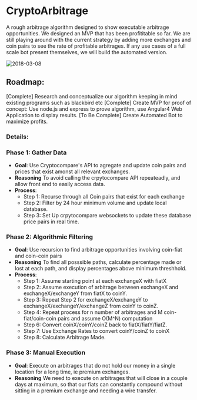# CryptoArbitrage

A rough arbitrage algorithm designed to show executable arbitrage opportunities. We designed an MVP that has been profititable so far. We are still playing around with the current strategy by adding more exchanges and coin pairs to see the rate of profitable arbitrages. If any use cases of a full scale bot present themselves, we will build the automated version.

![2018-03-08](https://thumbs.gfycat.com/UnselfishMellowInexpectatumpleco-size_restricted.gif)

## Roadmap: 
[Complete] Research and conceptualize our algorithm keeping in mind existing programs such as blackbird etc
[Complete] Create MVP for proof of concept: Use node.js and express to prove algorithm, use Angular4 Web Application to display results.
[To Be Complete] Create Automated Bot to maximize profits.

### Details:
### Phase 1: Gather Data 
* **Goal**: Use Cryptocompare's API to agregate and update coin pairs and prices that exist amonst all relevant exchanges. 
* **Reasoning** To avoid calling the crpytocompare API repeateadly, and allow front end to easily access data.
* **Process**: 
    * Step 1: Recurse through all Coin pairs that exist for each exchange
    * Step 2: Filter by 24 hour minimum volume and update local database.
    * Step 3: Set Up crpytocompare websockets to update these database price pairs in real time.

### Phase 2: Algorithmic Filtering
* **Goal**: Use recursion to find arbitrage opportunities involving coin-fiat and coin-coin pairs 
* **Reasoning** To find all posssible paths, calculate percentage made or lost at each path, and display percentages above minimum threshhold.
* **Process**: 
    * Step 1: Assume starting point at each exchangeX with fiatX
    * Step 2: Assume execution of arbitrage between exchangeX and exchangeX/exchangeY from fiatX to coinY.
    * Step 3: Repeat Step 2 for exchangeX/exchangeY to exchangeX/exchangeY/exchangeZ from coinY to coinZ.
    * Step 4: Repeat process for n number of arbitrages and M coin-fiat/coin-coin pairs and assume O(M^N) computation
    * Step 6: Convert coinX/coinY/coinZ back to fiatX/fiatY/fiatZ.
    * Step 7: Use Exchange Rates to convert coinY/coinZ to coinX
    * Step 8: Calculate Arbitrage Made.

### Phase 3: Manual Execution
* **Goal**: Execute on arbitrages that do not hold our money in a single location for a long time, ie premium exchanges. 
* **Reasoning** We need to execute on arbitrages that will close in a couple days at maximum, so that our fiats can constantly compound without sitting in a premium exchange and needing a wire transfer.
